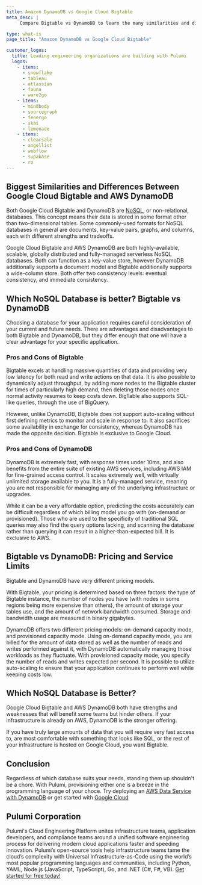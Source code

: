 ```yaml
---
title: Amazon DynamoDB vs Google Cloud Bigtable
meta_desc: |
     Compare Bigtable vs DynamoDB to learn the many similarities and differences between these two noSQL databases. Learn which is best with Pulumi.

type: what-is
page_title: "Amazon DynamoDB vs Google Cloud Bigtable"

customer_logos:
  title: Leading engineering organizations are building with Pulumi
  logos:
    - items:
      - snowflake
      - tableau
      - atlassian
      - fauna
      - ware2go
    - items:
      - mindbody
      - sourcegraph
      - fenergo
      - skai
      - lemonade
    - items:
      - clearsale
      - angellist
      - webflow
      - supabase
      - ro
---
```


## Biggest Similarities and Differences Between Google Cloud Bigtable and AWS DynamoDB

Both Google Cloud Bigtable and DynamoDB are [NoSQL](/learn/glossary/nosql), or non-relational, databases. This concept means their data is stored in some format other than two-dimensional tables. Some commonly-used formats for NoSQL databases in general are documents, key-value pairs, graphs, and columns, each with different strengths and tradeoffs.

Google Cloud Bigtable and AWS DynamoDB are both highly-available, scalable, globally distributed and fully-managed serverless NoSQL databases. Both can function as a key-value store, however DynamoDB additionally supports a document model and Bigtable additionally supports a wide-column store. Both offer two consistency levels: eventual consistency, and immediate consistency.

## Which NoSQL Database is better? Bigtable vs DynamoDB

Choosing a database for your application requires careful consideration of your current and future needs. There are advantages and disadvantages to both Bigtable and DynamoDB, but they differ enough that one will have a clear advantage for your specific application.

### Pros and Cons of Bigtable

Bigtable excels at handling massive quantities of data and providing very low latency for both read and write actions on that data. It is also possible to dynamically adjust throughput, by adding more nodes to the Bigtable cluster for times of particularly high demand, then deleting those nodes once normal activity resumes to keep costs down. BigTable also supports SQL-like queries, through the use of BigQuery.

However, unlike DynamoDB, Bigtable does not support auto-scaling without first defining metrics to monitor and scale in response to. It also sacrifices some availability in exchange for consistency, whereas DynamoDB has made the opposite decision. Bigtable is exclusive to Google Cloud.

### Pros and Cons of DynamoDB

DynamoDB is extremely fast, with response times under 10ms, and also benefits from the entire suite of existing AWS services, including AWS IAM for fine-grained access control. It scales extremely well, with virtually unlimited storage available to you. It is a fully-managed service, meaning you are not responsible for managing any of the underlying infrastructure or upgrades.

While it can be a very affordable option, predicting the costs accurately can be difficult regardless of which billing model you go with (on-demand or provisioned). Those who are used to the specificity of traditional SQL queries may also find the query options lacking, and scanning the database rather than querying it can result in a higher-than-expected bill. It is exclusive to AWS.

## Bigtable vs DynamoDB: Pricing and Service Limits

Bigtable and DynamoDB have very different pricing models.

With Bigtable, your pricing is determined based on three factors: the type of Bigtable instance, the number of nodes you have (with nodes in some regions being more expensive than others), the amount of storage your tables use, and the amount of network bandwidth consumed. Storage and bandwidth usage are measured in binary gigabytes.

DynamoDB offers two different pricing models: on-demand capacity mode, and provisioned capacity mode. Using on-demand capacity mode, you are billed for the amount of data stored as well as the number of reads and writes performed against it, with DynamoDB automatically managing those workloads as they fluctuate. With provisioned capacity mode, you specify the number of reads and writes expected per second. It is possible to utilize auto-scaling to ensure that your application continues to perform well while keeping costs low.

## Which NoSQL Database is Better?

Google Cloud Bigtable and AWS DynamoDB both have strengths and weaknesses that will benefit some teams but hinder others. If your infrastructure is already on AWS, DynamoDB is the stronger offering.

If you have truly large amounts of data that you will require very fast access to, are most comfortable with something that looks like SQL, or the rest of your infrastructure is hosted on Google Cloud, you want Bigtable.

## Conclusion

Regardless of which database suits your needs, standing them up shouldn't be a chore. With Pulumi, provisioning either one is a breeze in the programming language of your choce. Try deploying an [AWS Data Service with DynamoDB](/docs/aws/dynamodb) or get started with [Google Cloud](/docs/get-started/gcp)

## Pulumi Corporation

Pulumi's Cloud Engineering Platform unites infrastructure teams, application developers, and compliance teams around a unified software engineering process for delivering modern cloud applications faster and speeding innovation. Pulumi’s open-source tools help infrastructure teams tame the cloud’s complexity with Universal Infrastructure-as-Code using the world’s most popular programming languages and communities, including Python, YAML, Node.js (JavaScript, TypeScript), Go, and .NET (C#, F#, VB). [Get started for free today!](/docs/get-started)
